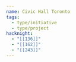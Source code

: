 ```yaml
---
name: Civic Hall Toronto
tags:
  - type/initiative
  - type/project
hacknight:
  - "[[136]]"
  - "[[162]]"
  - "[[243]]"
---
```

